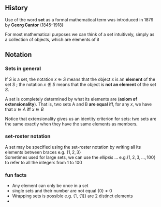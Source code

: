 ## History
Use of the word **set** as a formal mathematical term was introduced in 1879 by **Georg Cantor** (1845–1918)

For most mathematical purposes we can think of a set intuitively, simply as a collection of objects, which are elements of it
## Notation
### Sets in general
If $S$ is a set, the notation $x \in S$  means that the object $x$ is an **element** of the set $S$ ; the notation $x \notin S$  means that the object is **not an element** of the set $S$.

A set is completely determined by what its elements are (**axiom of extensionality**). That is, two sets A and B **are equal** iff, for any $x$, we have that $x \in A$ iff $x\in B$ 

Notice that extensionality gives us an identity criterion for sets: two sets are the same exactly when they have the same elements as members.
### set-roster notation
A set may be specified using the set-roster notation by writing all its elements between braces e.g. $\{1,2,3\}$  
Sometimes used for large sets, we can use the *ellipsis* $...$ e.g.$\{1,2,3,...,100\}$ to refer to all the integers from 1 to 100

### fun facts
- Any element can only be once in a set
- single sets and their number are not equal $\{0\}\neq 0$ 
- Wrapping sets is possible e.g. {1, {1}} are 2 distinct elements
-  